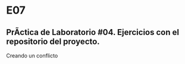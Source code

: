 # E07
## PrÃctica de Laboratorio #04. Ejercicios con el repositorio del proyecto.
Creando un conflicto

